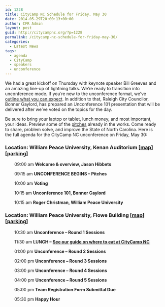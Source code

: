 ```yaml
---
id: 1228
title: CityCamp NC Schedule for Friday, May 30
date: 2014-05-29T20:00:13+00:00
author: CFR Admin
layout: post
guid: http://citycampnc.org/?p=1228
permalink: /citycamp-nc-schedule-for-friday-may-30/
categories:
  - Latest News
tags:
  - agenda
  - CityCamp
  - speakers
  - unconference
---
```

We had a great kickoff on Thursday with keynote speaker Bill Greeves and an amazing line-up of lightning talks. We&#8217;re ready to transition into unconference mode. If you&#8217;re new to the unconference format, we&#8217;ve [outline what you can expect](http://citycampnc.org/2014/05/what-to-expect-at-the-citycamp-nc-unconference/ "What to expect at the CityCamp NC Unconference"). In addition to that, Raleigh City Councilor, Bonner Gaylord, has prepared an Unconference 101 presentation that will be delivered after we&#8217;ve voted on the topics for the day.

Be sure to bring your laptop or tablet, lunch money, and most important, your ideas. Preview some of the <a title="pitches" href="http://www.google.com/moderator/#15/e=21747e&t=21747e.40" target="_blank">pitches</a> already in the works. Come ready to share, problem solve, and improve the State of North Carolina. Here is the full agenda for the CityCamp NC unconference on Friday, May 30:<!--more-->

### Location: William Peace University, Kenan Auditorium [[map](https://www.google.com/maps/place/Browne-McPherson+Music+Building/@35.788383,-78.638246,19z/data=%213m1%214b1%214m2%213m1%211s0x89ac5f6a74532959:0xf20ca781f7fe74f9)] [[parking](https://www.google.com/maps/place/699+N+Blount+St/@35.789099,-78.6359619,17z/data=%213m1%214b1%214m2%213m1%211s0x89ac5f40240175c9:0xa08f3faf9e806904)]

<p style="padding-left: 30px;">
  09:00 am <strong>Welcome & overview, Jason Hibbets</strong>
</p>

<p style="padding-left: 30px;">
  09:15 am <b>UNCONFERENCE BEGINS – Pitches</b>
</p>

<p style="padding-left: 30px;">
  10:00 am <b>Voting</b>
</p>

<p style="padding-left: 30px;">
  10:15 am <b>Unconference 101, Bonner Gaylord<br /> </b>
</p>

<p style="padding-left: 30px;">
  10:15 am <b>Roger Christman, William Peace University</b>
</p>

### Location: William Peace University, Flowe Building [[map](https://www.google.com/maps/place/Flowe+Academic+Building/@35.7889347,-78.6367397,19z/data=%214m2%213m1%211s0x0:0xe64bcec706888dc1)] [[parking](https://www.google.com/maps/place/699+N+Blount+St/@35.789099,-78.6359619,17z/data=%213m1%214b1%214m2%213m1%211s0x89ac5f40240175c9:0xa08f3faf9e806904)]

<p style="padding-left: 30px;">
  10:30 am <b>Unconference – Round 1 Sessions<br /> </b>
</p>

<p style="padding-left: 30px;">
  11:30 am <b>LUNCH &#8211; <a href="http://citycampnc.org/2014/05/where-to-eat-during-citycamp/" target="_blank">See our guide on where to eat at CityCamp NC</a><br /> </b>
</p>

<p style="padding-left: 30px;">
  01:00 pm <b>Unconference – <b>Round 2 Sessions</b><br /> </b>
</p>

<p style="padding-left: 30px;">
  02:00 pm <b>Unconference – <b>Round 3 Sessions</b><br /> </b>
</p>

<p style="padding-left: 30px;">
  03:00 pm <b>Unconference – <b>Round 4 Sessions</b><br /> </b>
</p>

<p style="padding-left: 30px;">
  04:00 pm <b>Unconference – <b>Round 5 Sessions</b><br /> </b>
</p>

<p style="padding-left: 30px;">
  05:00 pm <b>Team Registration Form Submittal Due</b>
</p>

<p style="padding-left: 30px;">
  05:30 pm <b>Happy Hour</b>
</p>